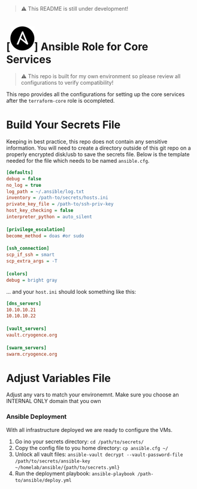 > :warning: This README is still under development!

# [![logo](https://raw.githubusercontent.com/walkxcode/dashboard-icons/07a06d893e901fda965ba10f39d7aa7a3a18ea0d/svg/ansible.svg)]  Ansible Role for Core Services
> :warning: This repo is built for my own environment so please review all configurations to verify compatibility!

This repo provides all the configurations for setting up the core services after the `terraform-core` role is ocompleted.

# Build Your Secrets File
Keeping in best practice, this repo does not contain any sensitive information. You will need to create a directory outside of this git repo on a properly encrypted disk/usb to save the secrets file. Below is the template needed for the file which needs to be named `ansible.cfg`.
```ini
[defaults]
debug = false
no_log = true
log_path = ~/.ansible/log.txt
inventory = /path-to/secrets/hosts.ini
private_key_file = /path-to/ssh-priv-key
host_key_checking = false
interpreter_python = auto_silent

[privilege_escalation]
become_method = doas #or sudo

[ssh_connection]
scp_if_ssh = smart
scp_extra_args = -T

[colors]
debug = bright gray
```

... and your `host.ini` should look something like this:
```ini
[dns_servers]
10.10.10.21
10.10.10.22

[vault_servers]
vault.cryogence.org

[swarm_servers]
swarm.cryogence.org
```

# Adjust Variables File
Adjust any vars to match your environemnt. Make sure you choose an INTERNAL ONLY domain that you own

### Ansible Deployment
With all infrastructure deployed we are ready to configure the VMs.
1. Go ino your secrets directory: `cd /path/to/secrets/`
1. Copy the config file to you home directory: `cp ansible.cfg ~/`
1. Unlock all vault files: `ansible-vault decrypt --vault-password-file /path/to/secrets/ansible-key ~/homelab/ansible/{path/to/secrets.yml}`
1. Run the deployment playbook: `ansible-playbook /path-to/ansible/deploy.yml`
